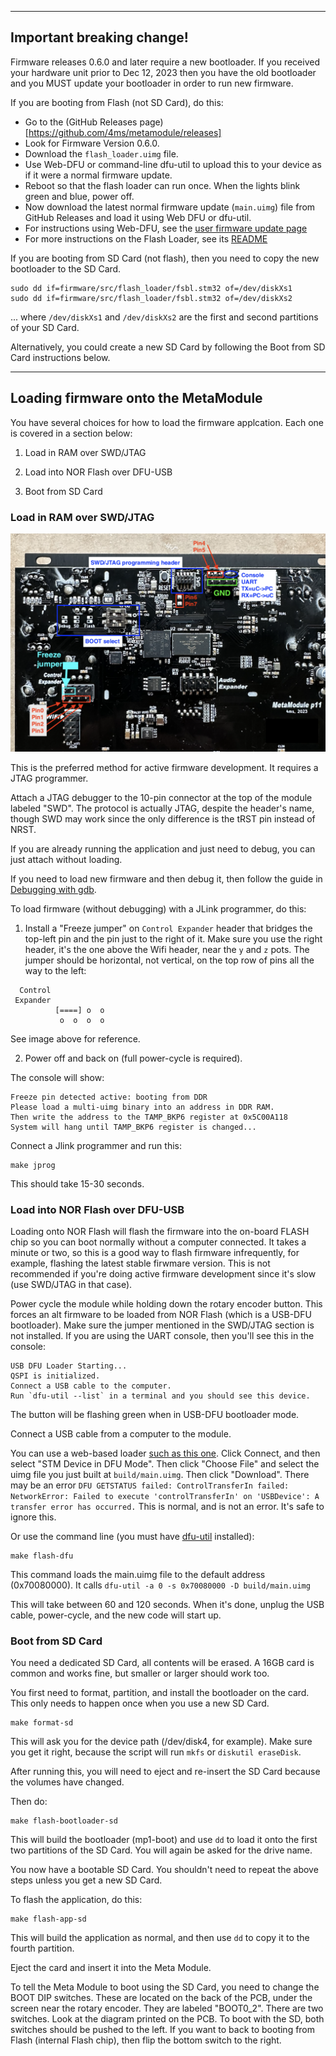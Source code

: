-------------------------------------------------------

## Important breaking change!
Firmware releases 0.6.0 and later require a new bootloader.
If you received your hardware unit prior to Dec 12, 2023 
then you have the old bootloader and you MUST update your bootloader in order to run new firmware.

If you are booting from Flash (not SD Card), do this:
- Go to the (GitHub Releases page)[https://github.com/4ms/metamodule/releases]
- Look for Firmware Version 0.6.0. 
- Download the `flash_loader.uimg` file.
- Use Web-DFU or command-line dfu-util to upload this to your device as if it were a normal firmware update. 
- Reboot so that the flash loader can run once. When the lights blink green and blue, power off.
- Now download the latest normal firmware update (`main.uimg`) file from GitHub Releases and load it using Web DFU or dfu-util.
- For instructions using Web-DFU, see the [user firmware update page](../docs/user-firmware-update.md)
- For more instructions on the Flash Loader, see its [README](src/flash_loader/README.md)

If you are booting from SD Card (not flash), then you need to copy the new bootloader to the SD Card.
```
sudo dd if=firmware/src/flash_loader/fsbl.stm32 of=/dev/diskXs1
sudo dd if=firmware/src/flash_loader/fsbl.stm32 of=/dev/diskXs2
```
... where `/dev/diskXs1` and `/dev/diskXs2` are the first and second partitions of your SD Card.

Alternatively, you could create a new SD Card by following the 
Boot from SD Card instructions below.

-------------------------------------------------------

## Loading firmware onto the MetaModule

You have several choices for how to load the firmware applcation. Each one is covered 
in a section below:

1) Load in RAM over SWD/JTAG

2) Load into NOR Flash over DFU-USB

3) Boot from SD Card


### Load in RAM over SWD/JTAG

![PCB header locations](./images/pcb-headers.png)

This is the preferred method for active firmware development. It requires a
JTAG programmer.

Attach a JTAG debugger to the 10-pin connector at the top of the module labeled
"SWD". The protocol is actually JTAG, despite the header's name, though SWD may
work since the only difference is the tRST pin instead of NRST.

If you are already running the application and just need to debug, you can just
attach without loading.

If you need to load new firmware and then debug it, then follow the guide in
[Debugging with gdb](firmware-debugging.md).

To load firmware (without debugging) with a JLink programmer, do this:

1) Install a "Freeze jumper" on `Control Expander` header that bridges the top-left pin
and the pin just to the right of it. Make sure you use the right header, it's
the one above the Wifi header, near the `y` and `z` pots. The jumper should be
horizontal, not vertical, on the top row of pins all the way to the left:

```
  Control
 Expander
          [====] o  o 
           o  o  o  o
```

See image above for reference.

2) Power off and back on (full power-cycle is required).

The console will show:

```
Freeze pin detected active: booting from DDR
Please load a multi-uimg binary into an address in DDR RAM.
Then write the address to the TAMP_BKP6 register at 0x5C00A118
System will hang until TAMP_BKP6 register is changed...
```

Connect a Jlink programmer and run this:

```
make jprog
```

This should take 15-30 seconds. 
 
### Load into NOR Flash over DFU-USB

Loading onto NOR Flash will flash the firmware into the on-board FLASH chip so
you can boot normally without a computer connected. It takes a minute or two,
so this is a good way to flash firmware infrequently, for example, flashing the
latest stable firwmare version. This is not recommended if you're doing active
firmware development since it's slow (use SWD/JTAG in that case).

Power cycle the module while holding down the rotary encoder button. This
forces an alt firmware to be loaded from NOR Flash (which is a USB-DFU
bootloader). Make sure the jumper mentioned in the SWD/JTAG section is not installed.
If you are using the UART console, then you'll see this in the console:

```
USB DFU Loader Starting...
QSPI is initialized.
Connect a USB cable to the computer.
Run `dfu-util --list` in a terminal and you should see this device.
```

The button will be flashing green when in USB-DFU bootloader mode.

Connect a USB cable from a computer to the module. 

You can use a web-based loader [such as this
one](https://devanlai.github.io/webdfu/dfu-util/). Click Connect, and then
select "STM Device in DFU Mode". Then click "Choose File" and select the uimg
file you just built at `build/main.uimg`. Then click
"Download". There may be an error `DFU GETSTATUS failed: ControlTransferIn
failed: NetworkError: Failed to execute 'controlTransferIn' on 'USBDevice': A
transfer error has occurred.` This is normal, and is not an error. It's safe to
ignore this.


Or use the command line (you must have [dfu-util](https://dfu-util.sourceforge.net/) installed):

```
make flash-dfu
```


This command loads the main.uimg file to the default address (0x70080000).
It calls `dfu-util -a 0 -s 0x70080000 -D build/main.uimg`

This will take between 60 and 120 seconds.
When it's done, unplug the USB cable, power-cycle, and the new code will start up.


### Boot from SD Card

You need a dedicated SD Card, all contents will be erased. A 16GB card is common and works fine,
but smaller or larger should work too.

You first need to format, partition, and install the bootloader on the card. This only needs
to happen once when you use a new SD Card. 

```
make format-sd
```

This will ask you for the device path (/dev/disk4, for example). Make sure you get it right, because the
script will run `mkfs` or `diskutil eraseDisk`.

After running this, you will need to eject and re-insert the SD Card because the volumes have changed.

Then do:

```
make flash-bootloader-sd
```

This will build the bootloader (mp1-boot) and use `dd` to load it onto the first two partitions of the SD Card.
You will again be asked for the drive name.

You now have a bootable SD Card. You shouldn't need to repeat the above steps unless you get a new SD Card.

To flash the application, do this:

```
make flash-app-sd
```

This will build the application as normal, and then use `dd` to copy it to the fourth partition.

Eject the card and insert it into the Meta Module.

To tell the Meta Module to boot using the SD Card, you need to change the BOOT DIP switches.
These are located on the back of the PCB, under the screen near the rotary encoder.
They are labeled "BOOT0_2". There are two switches. Look at the diagram printed on the PCB.
To boot with the SD, both switches should be pushed to the left.
If you want to back to booting from Flash (internal Flash chip), then flip the bottom switch to the right.

